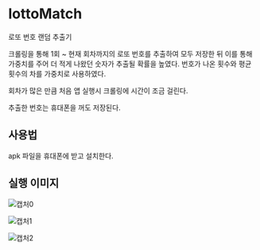 # lottoMatch

로또 번호 랜덤 추출기

크롤링을 통해 1회 ~ 현재 회차까지의 로또 번호를 추출하여 모두 저장한 뒤 이를 통해 가중치를 주어 더 적게 나왔던 숫자가 추출될 확률을 높였다. 번호가 나온 횟수와 평균 횟수의 차를 가중치로 사용하였다.

회차가 많은 만큼 처음 앱 실행시 크롤링에 시간이 조금 걸린다.

추출한 번호는 휴대폰을 꺼도 저장된다.

## 사용법
apk 파일을 휴대폰에 받고 설치한다.


## 실행 이미지

![캡처0](https://user-images.githubusercontent.com/39542757/187245831-8e24af28-62d4-4555-830b-3eb1e6c84b4a.PNG)

![캡처1](https://user-images.githubusercontent.com/39542757/187245838-eb67b427-83df-43ff-93be-6cdef62d9876.PNG)

![캡처2](https://user-images.githubusercontent.com/39542757/187245845-c313878f-bc2c-4b75-bd5c-3bf5f8355533.PNG)
